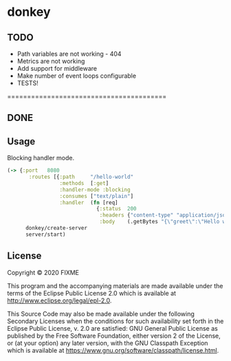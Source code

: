 # donkey


## TODO
- Path variables are not working - 404
- Metrics are not working
- Add support for middleware 
- Make number of event loops configurable
- TESTS!

========================================

## DONE




## Usage

Blocking handler mode. 
```clojure
(-> {:port   8080
       :routes [{:path     "/hello-world"
                 :methods  [:get]
                 :handler-mode :blocking
                 :consumes ["text/plain"]
                 :handler  (fn [req]
                             {:status  200
                              :headers {"content-type" "application/json"}
                              :body    (.getBytes "{\"greet\":\"Hello world!\"}")})}]}
      donkey/create-server
      server/start)
```

## License

Copyright © 2020 FIXME

This program and the accompanying materials are made available under the
terms of the Eclipse Public License 2.0 which is available at
http://www.eclipse.org/legal/epl-2.0.

This Source Code may also be made available under the following Secondary
Licenses when the conditions for such availability set forth in the Eclipse
Public License, v. 2.0 are satisfied: GNU General Public License as published by
the Free Software Foundation, either version 2 of the License, or (at your
option) any later version, with the GNU Classpath Exception which is available
at https://www.gnu.org/software/classpath/license.html.
